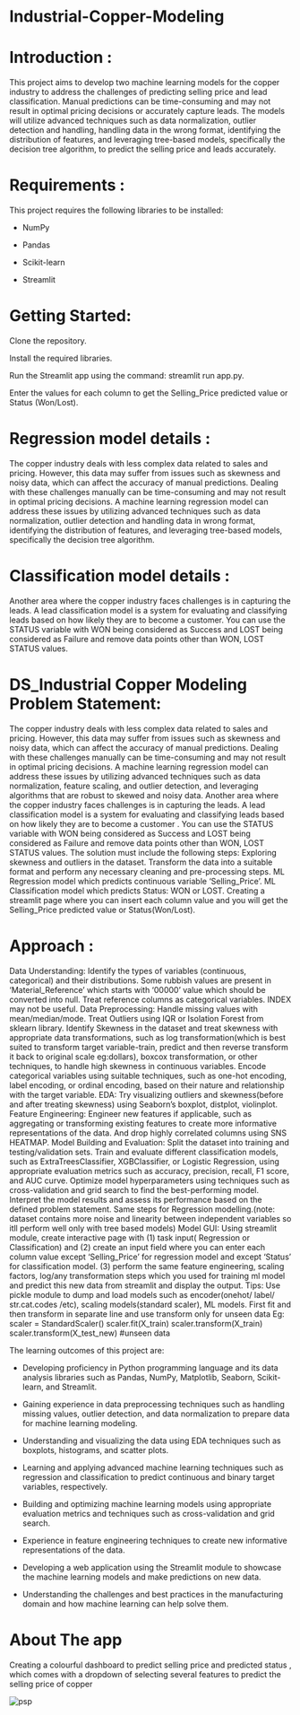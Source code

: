 # Industrial-Copper-Modeling

# Introduction :
This project aims to develop two machine learning models for the copper industry to address the challenges of predicting selling price and lead classification. Manual predictions can be time-consuming and may not result in optimal pricing decisions or accurately capture leads. The models will utilize advanced techniques such as data normalization, outlier detection and handling, handling data in the wrong format, identifying the distribution of features, and leveraging tree-based models, specifically the decision tree algorithm, to predict the selling price and leads accurately.

# Requirements :
This project requires the following libraries to be installed:

* NumPy

* Pandas

* Scikit-learn

* Streamlit

# Getting Started:

Clone the repository.

Install the required libraries.

Run the Streamlit app using the command: streamlit run app.py.

Enter the values for each column to get the Selling_Price predicted value or Status (Won/Lost).

# Regression model details :
The copper industry deals with less complex data related to sales and pricing. However, this data may suffer from issues such as skewness and noisy data, which can affect the accuracy of manual predictions. Dealing with these challenges manually can be time-consuming and may not result in optimal pricing decisions. A machine learning regression model can address these issues by utilizing advanced techniques such as data normalization, outlier detection and handling data in wrong format, identifying the distribution of features, and leveraging tree-based models, specifically the decision tree algorithm.

# Classification model details :
Another area where the copper industry faces challenges is in capturing the leads. A lead classification model is a system for evaluating and classifying leads based on how likely they are to become a customer. You can use the STATUS variable with WON being considered as Success and LOST being considered as Failure and remove data points other than WON, LOST STATUS values.

# DS_Industrial Copper Modeling Problem Statement: 
The copper industry deals with less complex data related to sales and pricing. However, this data may suffer from issues such as skewness and noisy data, which can affect the accuracy of manual predictions. Dealing with these challenges manually can be time-consuming and may not result in optimal pricing decisions. A machine learning regression model can address these issues by utilizing advanced techniques such as data normalization, feature scaling, and outlier detection, and leveraging algorithms that are robust to skewed and noisy data. Another area where the copper industry faces challenges is in capturing the leads. A lead classification model is a system for evaluating and classifying leads based on how likely they are to become a customer . You can use the STATUS variable with WON being considered as Success and LOST being considered as Failure and remove data points other than WON, LOST STATUS values. The solution must include the following steps: Exploring skewness and outliers in the dataset. Transform the data into a suitable format and perform any necessary cleaning and pre-processing steps. ML Regression model which predicts continuous variable ‘Selling_Price’. ML Classification model which predicts Status: WON or LOST. Creating a streamlit page where you can insert each column value and you will get the Selling_Price predicted value or Status(Won/Lost).

# Approach :
Data Understanding: Identify the types of variables (continuous, categorical) and their distributions. Some rubbish values are present in ‘Material_Reference’ which starts with ‘00000’ value which should be converted into null. Treat reference columns as categorical variables. INDEX may not be useful. Data Preprocessing: Handle missing values with mean/median/mode. Treat Outliers using IQR or Isolation Forest from sklearn library. Identify Skewness in the dataset and treat skewness with appropriate data transformations, such as log transformation(which is best suited to transform target variable-train, predict and then reverse transform it back to original scale eg:dollars), boxcox transformation, or other techniques, to handle high skewness in continuous variables. Encode categorical variables using suitable techniques, such as one-hot encoding, label encoding, or ordinal encoding, based on their nature and relationship with the target variable. EDA: Try visualizing outliers and skewness(before and after treating skewness) using Seaborn’s boxplot, distplot, violinplot. Feature Engineering: Engineer new features if applicable, such as aggregating or transforming existing features to create more informative representations of the data. And drop highly correlated columns using SNS HEATMAP. Model Building and Evaluation: Split the dataset into training and testing/validation sets. Train and evaluate different classification models, such as ExtraTreesClassifier, XGBClassifier, or Logistic Regression, using appropriate evaluation metrics such as accuracy, precision, recall, F1 score, and AUC curve. Optimize model hyperparameters using techniques such as cross-validation and grid search to find the best-performing model. Interpret the model results and assess its performance based on the defined problem statement. Same steps for Regression modelling.(note: dataset contains more noise and linearity between independent variables so itll perform well only with tree based models) Model GUI: Using streamlit module, create interactive page with (1) task input( Regression or Classification) and (2) create an input field where you can enter each column value except ‘Selling_Price’ for regression model and except ‘Status’ for classification model. (3) perform the same feature engineering, scaling factors, log/any transformation steps which you used for training ml model and predict this new data from streamlit and display the output. Tips: Use pickle module to dump and load models such as encoder(onehot/ label/ str.cat.codes /etc), scaling models(standard scaler), ML models. First fit and then transform in separate line and use transform only for unseen data Eg: scaler = StandardScaler() scaler.fit(X_train) scaler.transform(X_train) scaler.transform(X_test_new) #unseen data

The learning outcomes of this project are:

* Developing proficiency in Python programming language and its data analysis libraries such as Pandas, NumPy, Matplotlib, Seaborn, Scikit-learn, and Streamlit.

* Gaining experience in data preprocessing techniques such as handling missing values, outlier detection, and data normalization to prepare data for machine learning modeling.

* Understanding and visualizing the data using EDA techniques such as boxplots, histograms, and scatter plots.

* Learning and applying advanced machine learning techniques such as regression and classification to predict continuous and binary target variables, respectively.

* Building and optimizing machine learning models using appropriate evaluation metrics and techniques such as cross-validation and grid search.

* Experience in feature engineering techniques to create new informative representations of the data.

* Developing a web application using the Streamlit module to showcase the machine learning models and make predictions on new data.

* Understanding the challenges and best practices in the manufacturing domain and how machine learning can help solve them.

# About The app 

Creating a colourful dashboard to predict selling price and predicted status , which comes with a dropdown of selecting several features to predict the selling price of copper

![psp](https://github.com/Clintonnick3/Industrial-Copper-Modeling/assets/129974527/2fa726ee-9591-45eb-af3e-78e382e61032)


